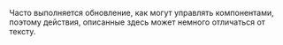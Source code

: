 Часто выполняется обновление, как могут управлять компонентами, поэтому действия, описанные здесь может немного отличаться от тексту.